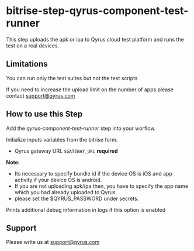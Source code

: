 # bitrise-step-qyrus-component-test-runner

This step uploads the apk or ipa to Qyrus cloud test platform and runs the test on a real devices.

## Limitations

You can run only the test suites but not the test scripts

If you need to increase the upload limit on the number of apps please contact support@qyrus.com

## How to use this Step

Add the *qyrus-component-test-runner* step into your worflow.

Initialize inputs variables from the bitrise form.

* Qyrus gateway URL `$GATEWAY_URL` **required**

**Note:** 
* Its necessary to specify bundle id if the device OS is iOS and app activity if your device OS is android.
* If you are not uploading apk/ipa then, you have to specify the app name which you had already uploaded to Qyrus.
* please set the $QYRUS_PASSWORD under secrets.

Prints additional debug information in logs if this option is enabled

## Support
Please write us at support@qyrus.com